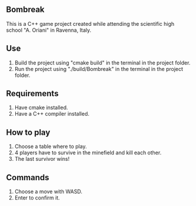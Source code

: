 ## Bombreak

This is a C++ game project created while attending the scientific high school "A. Oriani" in Ravenna, Italy.

## Use

1) Build the project using "cmake build" in the terminal in the project folder.
2) Run the project using "./build/Bombreak" in the terminal in the project folder.

## Requirements

1) Have cmake installed.
2) Have a C++ compiler installed.

## How to play

1) Choose a table where to play.
2) 4 players have to survive in the minefield and kill each other. 
3) The last survivor wins!

## Commands

1) Choose a move with WASD.
2) Enter to confirm it.
